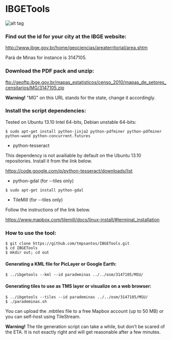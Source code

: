 IBGETools
=========

![alt tag](https://raw.github.com/tmpsantos/IBGETools/master/docs/screenshot.png)

### Find out the id for your city at the IBGE website:

http://www.ibge.gov.br/home/geociencias/areaterritorial/area.shtm

Pará de Minas for instance is 3147105.

### Download the PDF pack and unzip:

ftp://geoftp.ibge.gov.br/mapas_estatisticos/censo_2010/mapas_de_setores_censitarios/MG/3147105.zip

**Warning!** "MG" on this URL stands for the state, change it accordingly.

### Install the script dependencies:

Tested on Ubuntu 13.10 Intel 64-bits, Debian unstable 64-bits:

`$ sudo apt-get install python-jinja2 python-pdfminer python-pdfminer python-wand python-concurrent.futures`

* python-tesseract

This dependency is not availiable by default on the Ubuntu 13.10 repositories. Install it from the link below.

https://code.google.com/p/python-tesseract/downloads/list

* python-gdal (for --tiles only)

`$ sudo apt-get install python-gdal`

* TileMill (for --tiles only)

Follow the instructions of the link below.

https://www.mapbox.com/tilemill/docs/linux-install/#terminal_installation

### How to use the tool:

```
$ git clone https://github.com/tmpsantos/IBGETools.git
$ cd IBGETools
$ mkdir out; cd out
```
#### Generating a KML file for PicLayer or Google Earth:
```
$ ../ibgetools --kml --id parademinas ../../osm/3147105/MSU/
```

#### Generating tiles to use as TMS layer or visualize on a web browser:
```
$ ../ibgetools --tiles --id parademinas ../../osm/3147105/MSU/
$ ./parademinas.sh
```
You can upload the .mbtiles file to a free Mapbox account (up to 50 MB) or you can self-host using TileStream.

**Warning!** The tile generation script can take a while, but don't be scared of the ETA. It is not exactly right and will get reasonable after a few minutes.
